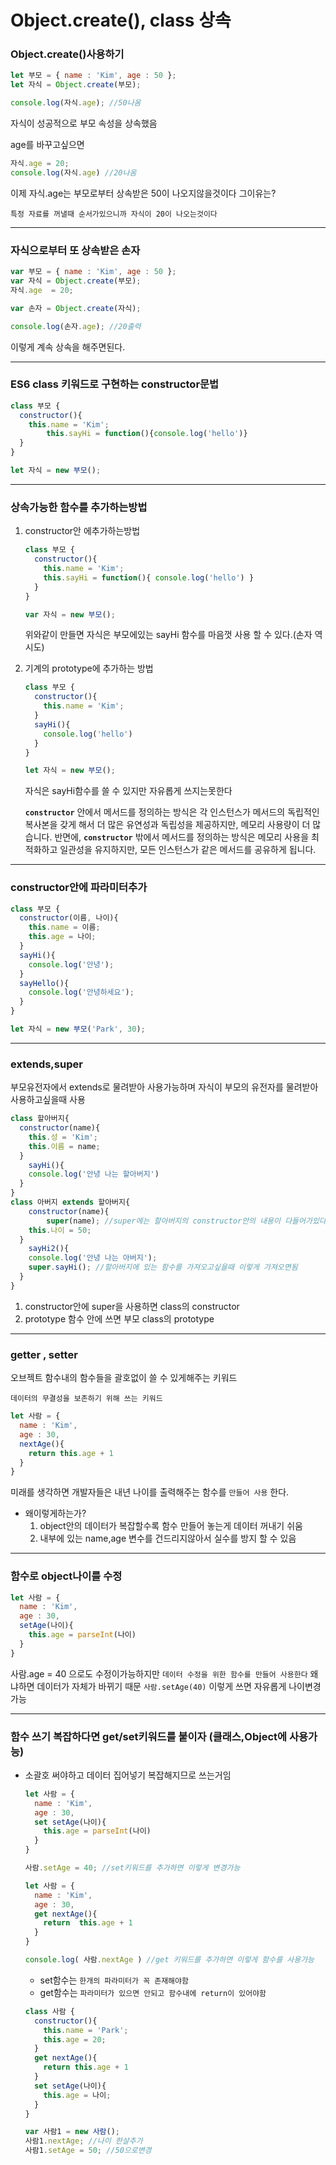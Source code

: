 # Object.create(), class 상속

### Object.create()사용하기

```jsx
let 부모 = { name : 'Kim', age : 50 };
let 자식 = Object.create(부모);

console.log(자식.age); //50나옴
```

자식이 성공적으로 부모 속성을 상속했음

age를 바꾸고싶으면

```jsx
자식.age = 20;
console.log(자식.age) //20나옴
```

이제 자식.age는 부모로부터 상속받은 50이 나오지않을것이다 그이유는?

`특정 자료를 꺼낼때 순서가있으니까 자식이 20이 나오는것이다` 

---

### 자식으로부터 또 상속받은 손자

```jsx
var 부모 = { name : 'Kim', age : 50 };
var 자식 = Object.create(부모);
자식.age  = 20;

var 손자 = Object.create(자식);

console.log(손자.age); //20출력 
```

이렇게 계속 상속을 해주면된다.

---

### ES6 class 키워드로 구현하는 constructor문법

```jsx
class 부모 {
  constructor(){
    this.name = 'Kim';
		this.sayHi = function(){console.log('hello')}
  }
}

let 자식 = new 부모();
```

---

### 상속가능한 함수를 추가하는방법

1. constructor안 에추가하는방법
    
    ```jsx
    class 부모 {
      constructor(){
        this.name = 'Kim';
        this.sayHi = function(){ console.log('hello') }
      }
    }
    
    var 자식 = new 부모();
    ```
    
    위와같이 만들면 자식은 부모에있는 sayHi 함수를 마음껏 사용 할 수 있다.(손자 역시도)
    
2. 기계의 prototype에 추가하는 방법
    
    ```jsx
    class 부모 {
      constructor(){
        this.name = 'Kim';
      }
      sayHi(){ 
        console.log('hello') 
      }
    }
    
    let 자식 = new 부모();
    ```
    
    자식은 sayHi함수를 쓸 수 있지만 자유롭게 쓰지는못한다
    
    **`constructor`** 안에서 메서드를 정의하는 방식은 각 인스턴스가 메서드의 독립적인 복사본을 갖게 해서 더 많은 유연성과 독립성을 제공하지만, 메모리 사용량이 더 많습니다. 반면에, **`constructor`** 밖에서 메서드를 정의하는 방식은 메모리 사용을 최적화하고 일관성을 유지하지만, 모든 인스턴스가 같은 메서드를 공유하게 됩니다.
    

---

### constructor안에 파라미터추가

```jsx
class 부모 {
  constructor(이름, 나이){
    this.name = 이름;
    this.age = 나이;
  }
  sayHi(){
    console.log('안녕');
  }
  sayHello(){
    console.log('안녕하세요');
  }
}

let 자식 = new 부모('Park', 30);
```

---

### extends,super

부모유전자에서 extends로 물려받아 사용가능하며 자식이 부모의 유전자를 물려받아 사용하고싶을때 사용

```jsx
class 할아버지{
  constructor(name){
    this.성 = 'Kim';
    this.이름 = name;
  }
	sayHi(){
    console.log('안녕 나는 할아버지')
  }
}
class 아버지 extends 할아버지{
	constructor(name){
		super(name); //super에는 할아버지의 constructor안의 내용이 다들어가있다
    this.나이 = 50;
  }
	sayHi2(){
    console.log('안녕 나는 아버지');
    super.sayHi(); //할아버지에 있는 함수를 가져오고싶을때 이렇게 가져오면됨
  }
}
```

1. constructor안에 super을 사용하면 class의 constructor
2. prototype 함수 안에 쓰면 부모 class의 prototype

---

### getter , setter

오브젝트 함수내의 함수들을 괄호없이 쓸 수 있게해주는 키워드

`데이터의 무결성을 보존하기 위해 쓰는 키워드`

```jsx
let 사람 = {
  name : 'Kim',
  age : 30,
  nextAge(){
    return this.age + 1
  }
}
```

미래를 생각하면 개발자들은 내년 나이를 출력해주는 함수를 `만들어 사용` 한다. 

- 왜이렇게하는가?
    1. object안의 데이터가 복잡할수록 함수 만들어 놓는게 데이터 꺼내기 쉬움
    2. 내부에 있는 name,age 변수를 건드리지않아서 실수를 방지 할 수 있음

---

### 함수로 object나이를 수정

```jsx
let 사람 = {
  name : 'Kim',
  age : 30,
  setAge(나이){
    this.age = parseInt(나이)
  }
}
```

사람.age = 40 으로도 수정이가능하지만 `데이터 수정을 위한 함수를 만들어 사용한다` 왜냐하면 데이터가 자체가 바뀌기 때문 `사람.setAge(40)` 이렇게 쓰면 자유롭게 나이변경가능

---

### 함수 쓰기 복잡하다면 get/set키워드를 붙이자 (클래스,Object에 사용가능)

- 소괄호 써야하고 데이터 집어넣기 복잡해지므로 쓰는거임
    
    ```jsx
    let 사람 = {
      name : 'Kim',
      age : 30,
      set setAge(나이){
        this.age = parseInt(나이)
      }
    }
    
    사람.setAge = 40; //set키워드를 추가하면 이렇게 변경가능
    ```
    
    ```jsx
    let 사람 = {
      name : 'Kim',
      age : 30,
      get nextAge(){
        return  this.age + 1  
      }
    }
    
    console.log( 사람.nextAge ) //get 키워드를 추가하면 이렇게 함수를 사용가능
    ```
    
    - set함수는 `한개의 파라미터가 꼭 존재해야함`
    - get함수는 `파라미터가 있으면 안되고 함수내에 return이 있어야함`
    
    ```jsx
    class 사람 {
      constructor(){
        this.name = 'Park';
        this.age = 20;
      }
      get nextAge(){
        return this.age + 1
      }
      set setAge(나이){
        this.age = 나이;
      }
    }
    
    var 사람1 = new 사람();
    사람1.nextAge; //나이 한살추가
    사람1.setAge = 50; //50으로변경
    ```